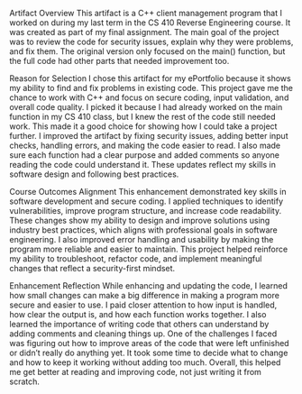 Artifact Overview
This artifact is a C++ client management program that I worked on during my last term in the CS 410 Reverse Engineering course. It was created as part of my final assignment. The main goal of the project was to review the code for security issues, explain why they were problems, and fix them. The original version only focused on the main() function, but the full code had other parts that needed improvement too.

Reason for Selection
I chose this artifact for my ePortfolio because it shows my ability to find and fix problems in existing code. This project gave me the chance to work with C++ and focus on secure coding, input validation, and overall code quality. I picked it because I had already worked on the main function in my CS 410 class, but I knew the rest of the code still needed work. This made it a good choice for showing how I could take a project further. I improved the artifact by fixing security issues, adding better input checks, handling errors, and making the code easier to read. I also made sure each function had a clear purpose and added comments so anyone reading the code could understand it. These updates reflect my skills in software design and following best practices.

Course Outcomes Alignment
This enhancement demonstrated key skills in software development and secure coding. I applied techniques to identify vulnerabilities, improve program structure, and increase code readability. These changes show my ability to design and improve solutions using industry best practices, which aligns with professional goals in software engineering. I also improved error handling and usability by making the program more reliable and easier to maintain. This project helped reinforce my ability to troubleshoot, refactor code, and implement meaningful changes that reflect a security-first mindset.

Enhancement Reflection
While enhancing and updating the code, I learned how small changes can make a big difference in making a program more secure and easier to use. I paid closer attention to how input is handled, how clear the output is, and how each function works together. I also learned the importance of writing code that others can understand by adding comments and cleaning things up. One of the challenges I faced was figuring out how to improve areas of the code that were left unfinished or didn’t really do anything yet. It took some time to decide what to change and how to keep it working without adding too much. Overall, this helped me get better at reading and improving code, not just writing it from scratch.


